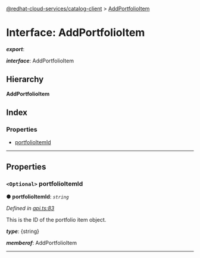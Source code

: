 [@redhat-cloud-services/catalog-client](../README.md) > [AddPortfolioItem](../interfaces/addportfolioitem.md)

# Interface: AddPortfolioItem

*__export__*: 

*__interface__*: AddPortfolioItem

## Hierarchy

**AddPortfolioItem**

## Index

### Properties

* [portfolioItemId](addportfolioitem.md#portfolioitemid)

---

## Properties

<a id="portfolioitemid"></a>

### `<Optional>` portfolioItemId

**● portfolioItemId**: *`string`*

*Defined in [api.ts:83](https://github.com/RedHatInsights/javascript-clients/blob/master/packages/catalog/api.ts#L83)*

This is the ID of the portfolio item object.

*__type__*: {string}

*__memberof__*: AddPortfolioItem

___

